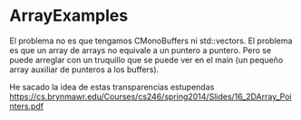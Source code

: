 # ArrayExamples

El problema no es que tengamos CMonoBuffers ni std::vectors. El problema es que un array de arrays no equivale a un puntero a puntero. Pero se puede arreglar
con un truquillo que se puede ver en el main (un pequeño array auxiliar de punteros a los buffers). 

He sacado la idea de estas transparencias estupendas https://cs.brynmawr.edu/Courses/cs246/spring2014/Slides/16_2DArray_Pointers.pdf

